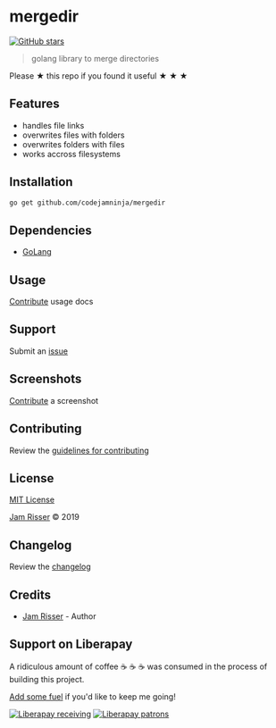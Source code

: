 # mergedir

[![GitHub stars](https://img.shields.io/github/stars/codejamninja/mergedir.svg?style=social&label=Stars)](https://github.com/codejamninja/mergedir)

> golang library to merge directories

Please ★ this repo if you found it useful ★ ★ ★


## Features

* handles file links
* overwrites files with folders
* overwrites folders with files
* works accross filesystems


## Installation

```sh
go get github.com/codejamninja/mergedir
```


## Dependencies

* [GoLang](https://golang.org)


## Usage

[Contribute](https://github.com/codejamninja/mergedir/blob/master/CONTRIBUTING.md) usage docs


## Support

Submit an [issue](https://github.com/codejamninja/mergedir/issues/new)


## Screenshots

[Contribute](https://github.com/codejamninja/mergedir/blob/master/CONTRIBUTING.md) a screenshot


## Contributing

Review the [guidelines for contributing](https://github.com/codejamninja/mergedir/blob/master/CONTRIBUTING.md)


## License

[MIT License](https://github.com/codejamninja/mergedir/blob/master/LICENSE)

[Jam Risser](https://codejam.ninja) © 2019


## Changelog

Review the [changelog](https://github.com/codejamninja/mergedir/blob/master/CHANGELOG.md)


## Credits

* [Jam Risser](https://codejam.ninja) - Author


## Support on Liberapay

A ridiculous amount of coffee ☕ ☕ ☕ was consumed in the process of building this project.

[Add some fuel](https://liberapay.com/codejamninja/donate) if you'd like to keep me going!

[![Liberapay receiving](https://img.shields.io/liberapay/receives/codejamninja.svg?style=flat-square)](https://liberapay.com/codejamninja/donate)
[![Liberapay patrons](https://img.shields.io/liberapay/patrons/codejamninja.svg?style=flat-square)](https://liberapay.com/codejamninja/donate)
